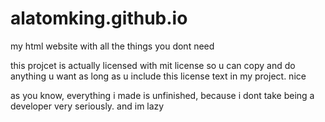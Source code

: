 # alatomking.github.io
my html website with all the things you dont need

this projcet is actually licensed with mit license so u can copy and do anything u want as long as u include this license text in my project. nice

as you know, everything i made is unfinished, because i dont take being a developer very seriously. and im lazy
